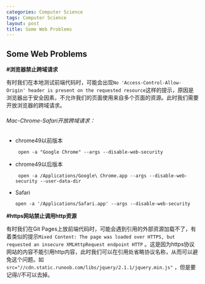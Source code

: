 ```yaml
---
categories: Computer Science
tags: Computer Science
layout: post
title: Some Web Problems
---
```

## Some Web Problems

**#浏览器禁止跨域请求**

有时我们在本地测试前端代码时，可能会出现`No 'Access-Control-Allow-Origin' header is present on the requested resource`这样的提示，原因是浏览器出于安全因素，不允许我们的页面使用来自多个页面的资源。此时我们需要开放浏览器的跨域请求。

###### Mac-Chrome-Safari开放跨域请求：

- chrome49以前版本

  ```
   open -a "Google Chrome" --args --disable-web-security
  ```

- chrome49以后版本

  ```
   open -a /Applications/Google\ Chrome.app --args --disable-web-security --user-data-dir
  ```

- Safari

  ```
  open -a '/Applications/Safari.app' --args --disable-web-security
  ```



**#https网站禁止调用http资源**

有时我们在Git Pages上放前端代码时，可能会遇到引用的外部资源加载不了，有着类似的提示`Mixed Content: The page was loaded over HTTPS, but requested an insecure XMLHttpRequest endpoint HTTP` 。这是因为https协议网站的内容不能引用http内容，此时我们可以在引用处省略协议名称，从而可以避免这个问题。如`src="//cdn.static.runoob.com/libs/jquery/2.1.1/jquery.min.js"` ，但是要记得//不可以去掉。



